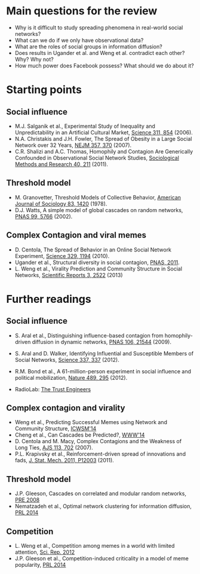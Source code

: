 # Main questions for the review

- Why is it difficult to study spreading phenomena in real-world social
  networks? 
- What can we do if we only have observational data?
- What are the roles of social groups in information diffusion?
- Does results in Ugander et al. and Weng et al. contradict each other? Why?
  Why not? 
- How much power does Facebook possess? What should we do about it?

# Starting points 

## Social influence

- M.J. Salganik et al., Experimental Study of Inequality and Unpredictability in an Artificial Cultural Market, [Science 311, 854](http://www.sciencemag.org/content/311/5762/854.short) (2006).
- N.A. Christakis and J.H. Fowler, The Spread of Obesity in a Large Social Network over 32 Years, [NEJM 357, 370](http://www.nejm.org/doi/full/10.1056/nejmsa066082) (2007).
- C.R. Shalizi and A.C. Thomas, Homophily and Contagion Are Generically Confounded in Observational Social Network Studies, [Sociological Methods and Research 40, 211](http://arxiv.org/abs/1004.4704) (2011).

## Threshold model 

- M. Granovetter, Threshold Models of Collective Behavior, [American Journal of Sociology 83, 1420](http://www.jstor.org/stable/2778111?seq=2) (1978).
- D.J. Watts, A simple model of global cascades on random networks, [PNAS 99, 5766](http://www.pnas.org/content/99/9/5766.short) (2002).

## Complex Contagion and viral memes

- D. Centola, The Spread of Behavior in an Online Social Network Experiment, [Science 329, 1194](http://www.sciencemag.org/content/329/5996/1194) (2010).
- Ugander et al., Structural diversity in social contagion, [PNAS, 2011](http://www.pnas.org/content/109/16/5962.short).
- L. Weng et al., Virality Prediction and Community Structure in Social Networks, [Scientific Reports 3, 2522](http://www.nature.com/srep/2013/130828/srep02522/full/srep02522.html) (2013)

# Further readings

## Social influence

- S. Aral et al., Distinguishing influence-based contagion from homophily-driven diffusion in dynamic networks, [PNAS 106, 21544](http://www.pnas.org/content/106/51/21544.short) (2009).
- S. Aral and D. Walker, Identifying Influential and Susceptible Members of Social Networks, [Science 337, 337](http://www.sciencemag.org/content/337/6092/337.short) (2012).
- R.M. Bond et al., A 61-million-person experiment in social influence and political mobilization, [Nature 489, 295](http://www.nature.com/nature/journal/v489/n7415/full/nature11421.html) (2012).

- RadioLab: [The Trust Engineers](http://www.radiolab.org/story/trust-engineers/)

## Complex contagion and virality

- Weng et al., Predicting Successful Memes using Network and Community Structure, [ICWSM'14](http://arxiv.org/abs/1403.6199)
- Cheng et al., Can Cascades be Predicted?, [WWW'14](http://arxiv.org/abs/1403.4608)
- D. Centola and M. Macy, Complex Contagions and the Weakness of Long Ties, [AJS 113, 702](http://www.jstor.org/discover/10.1086/521848?uid=3739664&uid=2&uid=4&uid=3739256&sid=21101712999437) (2007).
- P.L. Krapivsky et al., Reinforcement-driven spread of innovations and fads, [J. Stat. Mech. 2011, P12003](http://iopscience.iop.org/1742-5468/2011/12/P12003) (2011).

## Threshold model 

- J.P. Gleeson, Cascades on correlated and modular random networks, [PRE
  2008](http://journals.aps.org/pre/abstract/10.1103/PhysRevE.77.046117)
- Nematzadeh et al., Optimal network clustering for information diffusion, [PRL 2014](http://journals.aps.org/prl/abstract/10.1103/PhysRevLett.113.088701)

## Competition

- L. Weng et al., Competition among memes in a world with limited attention,
  [Sci. Rep. 2012](http://www.nature.com/srep/2012/120329/srep00335/full/srep00335.html?WT.mc_id=FBK_SciReports)
- J.P. Gleeson et al., Competition-induced criticality in a model of meme
  popularity, [PRL 2014](http://journals.aps.org/prl/abstract/10.1103/PhysRevLett.112.048701)


